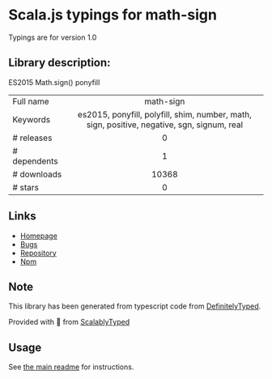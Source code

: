 
# Scala.js typings for math-sign

Typings are for version 1.0

## Library description:
ES2015 Math.sign() ponyfill

|                    |                 |
| ------------------ | :-------------: |
| Full name          | math-sign |
| Keywords           | es2015, ponyfill, polyfill, shim, number, math, sign, positive, negative, sgn, signum, real |
| # releases         | 0 |
| # dependents       | 1 |
| # downloads        | 10368 |
| # stars            | 0 |

## Links
- [Homepage](https://github.com/sindresorhus/math-sign#readme)
- [Bugs](https://github.com/sindresorhus/math-sign/issues)
- [Repository](https://github.com/sindresorhus/math-sign)
- [Npm](https://www.npmjs.com/package/math-sign)
    


## Note
This library has been generated from typescript code from [DefinitelyTyped](https://definitelytyped.org).

Provided with :purple_heart: from [ScalablyTyped](https://github.com/oyvindberg/ScalablyTyped)

## Usage
See [the main readme](../../readme.md) for instructions.


